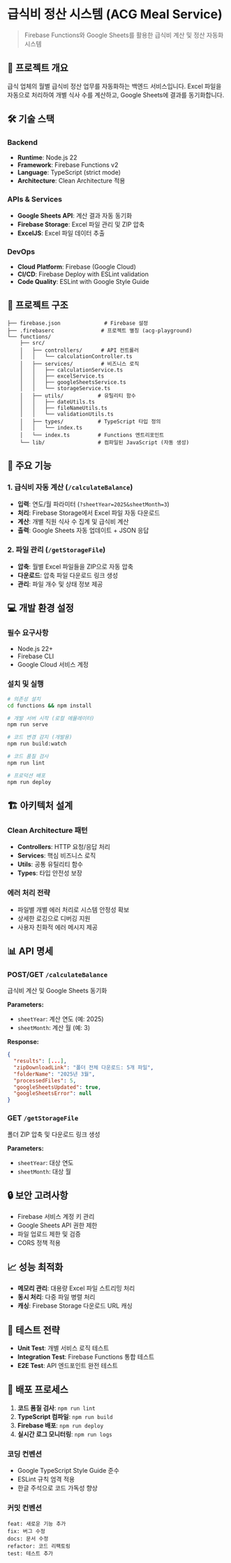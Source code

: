 # 급식비 정산 시스템 (ACG Meal Service)

> Firebase Functions와 Google Sheets를 활용한 급식비 계산 및 정산 자동화 시스템

## 🎯 프로젝트 개요

급식 업체의 월별 급식비 정산 업무를 자동화하는 백엔드 서비스입니다. Excel 파일을 자동으로 처리하여 개별 식사 수를 계산하고, Google Sheets에 결과를 동기화합니다.

## 🛠 기술 스택

### Backend
- **Runtime**: Node.js 22
- **Framework**: Firebase Functions v2
- **Language**: TypeScript (strict mode)
- **Architecture**: Clean Architecture 적용

### APIs & Services
- **Google Sheets API**: 계산 결과 자동 동기화
- **Firebase Storage**: Excel 파일 관리 및 ZIP 압축
- **ExcelJS**: Excel 파일 데이터 추출

### DevOps
- **Cloud Platform**: Firebase (Google Cloud)
- **CI/CD**: Firebase Deploy with ESLint validation
- **Code Quality**: ESLint with Google Style Guide

## 📂 프로젝트 구조

```
├── firebase.json              # Firebase 설정
├── .firebaserc               # 프로젝트 별칭 (acg-playground)
└── functions/
    ├── src/
    │   ├── controllers/      # API 컨트롤러
    │   │   └── calculationController.ts
    │   ├── services/         # 비즈니스 로직
    │   │   ├── calculationService.ts
    │   │   ├── excelService.ts
    │   │   ├── googleSheetsService.ts
    │   │   └── storageService.ts
    │   ├── utils/           # 유틸리티 함수
    │   │   ├── dateUtils.ts
    │   │   ├── fileNameUtils.ts
    │   │   └── validationUtils.ts
    │   ├── types/           # TypeScript 타입 정의
    │   │   └── index.ts
    │   └── index.ts         # Functions 엔트리포인트
    └── lib/                 # 컴파일된 JavaScript (자동 생성)
```

## 🚀 주요 기능

### 1. 급식비 자동 계산 (`/calculateBalance`)
- **입력**: 연도/월 파라미터 (`?sheetYear=2025&sheetMonth=3`)
- **처리**: Firebase Storage에서 Excel 파일 자동 다운로드
- **계산**: 개별 직원 식사 수 집계 및 급식비 계산
- **출력**: Google Sheets 자동 업데이트 + JSON 응답

### 2. 파일 관리 (`/getStorageFile`)
- **압축**: 월별 Excel 파일들을 ZIP으로 자동 압축
- **다운로드**: 압축 파일 다운로드 링크 생성
- **관리**: 파일 개수 및 상태 정보 제공

## 💻 개발 환경 설정

### 필수 요구사항
- Node.js 22+
- Firebase CLI
- Google Cloud 서비스 계정

### 설치 및 실행
```bash
# 의존성 설치
cd functions && npm install

# 개발 서버 시작 (로컬 에뮬레이터)
npm run serve

# 코드 변경 감지 (개발용)
npm run build:watch

# 코드 품질 검사
npm run lint

# 프로덕션 배포
npm run deploy
```

## 🏗 아키텍처 설계

### Clean Architecture 패턴
- **Controllers**: HTTP 요청/응답 처리
- **Services**: 핵심 비즈니스 로직
- **Utils**: 공통 유틸리티 함수
- **Types**: 타입 안전성 보장

### 에러 처리 전략
- 파일별 개별 에러 처리로 시스템 안정성 확보
- 상세한 로깅으로 디버깅 지원
- 사용자 친화적 에러 메시지 제공

## 📊 API 명세

### POST/GET `/calculateBalance`
급식비 계산 및 Google Sheets 동기화

**Parameters:**
- `sheetYear`: 계산 연도 (예: 2025)
- `sheetMonth`: 계산 월 (예: 3)

**Response:**
```json
{
  "results": [...],
  "zipDownloadLink": "폴더 전체 다운로드: 5개 파일",
  "folderName": "2025년 3월",
  "processedFiles": 5,
  "googleSheetsUpdated": true,
  "googleSheetsError": null
}
```

### GET `/getStorageFile`
폴더 ZIP 압축 및 다운로드 링크 생성

**Parameters:**
- `sheetYear`: 대상 연도
- `sheetMonth`: 대상 월

## 🔒 보안 고려사항

- Firebase 서비스 계정 키 관리
- Google Sheets API 권한 제한
- 파일 업로드 제한 및 검증
- CORS 정책 적용

## 📈 성능 최적화

- **메모리 관리**: 대용량 Excel 파일 스트리밍 처리
- **동시 처리**: 다중 파일 병렬 처리
- **캐싱**: Firebase Storage 다운로드 URL 캐싱

## 🧪 테스트 전략

- **Unit Test**: 개별 서비스 로직 테스트
- **Integration Test**: Firebase Functions 통합 테스트
- **E2E Test**: API 엔드포인트 완전 테스트

## 🚀 배포 프로세스

1. **코드 품질 검사**: `npm run lint`
2. **TypeScript 컴파일**: `npm run build`
3. **Firebase 배포**: `npm run deploy`
4. **실시간 로그 모니터링**: `npm run logs`

### 코딩 컨벤션
- Google TypeScript Style Guide 준수
- ESLint 규칙 엄격 적용
- 한글 주석으로 코드 가독성 향상

### 커밋 컨벤션
```
feat: 새로운 기능 추가
fix: 버그 수정
docs: 문서 수정
refactor: 코드 리팩토링
test: 테스트 추가
```
